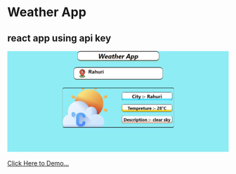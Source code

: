 # Weather App 

## react app using api key

![Live Preview](./screenshot/wheather-app-ss.png)

[Click Here to Demo...](https://weather-app-avishkar.netlify.app/)